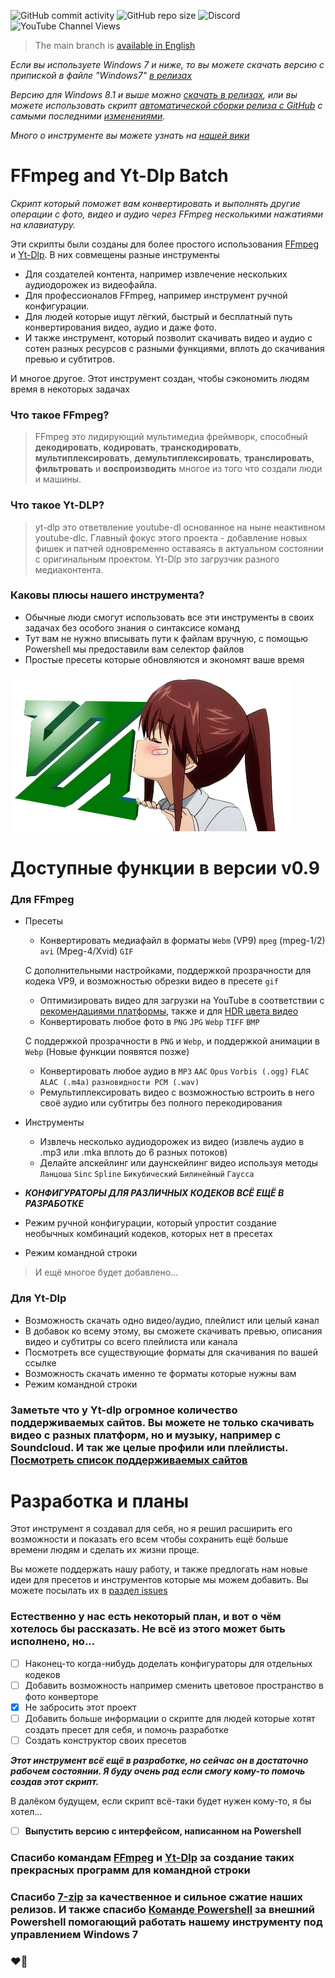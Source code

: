 ![GitHub commit activity](https://img.shields.io/github/commit-activity/m/SHULKERPLAY/FFpepeg)
![GitHub repo size](https://img.shields.io/github/repo-size/shulkerplay/ffpepeg)
![Discord](https://img.shields.io/discord/683814496942424078?label=Discord)
![YouTube Channel Views](https://img.shields.io/youtube/channel/views/UCWoypHEOaTh6N9zwCtRzr0w?label=YouTube%20Views&style=flat-square)


> The main branch is [available in English](https://github.com/SHULKERPLAY/FFpepeg/tree/FFmpeg-Batch)

*Если вы используете Windows 7 и ниже, то вы можете скачать версию с припиской в файле "Windows7" [в релизах](https://github.com/SHULKERPLAY/FFpepeg/releases)*

*Версию для Windows 8.1 и выше можно [скачать в релизах](https://github.com/SHULKERPLAY/FFpepeg/releases), или вы можете использовать скрипт [автоматической сборки релиза с GitHub](https://www.dropbox.com/s/w5wayk86bi8ip8t/ReleaseAutoBuilder.bat?dl=1) с самыми последними [изменениями](https://github.com/SHULKERPLAY/FFpepeg/commits/FFmpeg-Batch).*

*Много о инструменте вы можете узнать на [нашей вики](https://github.com/SHULKERPLAY/FFpepeg/wiki)*
# FFmpeg and Yt-Dlp Batch
*Скрипт который поможет вам конвертировать и выполнять другие операции с фото, видео и аудио через FFmpeg несколькими нажатиями на клавиатуру.*

Эти скрипты были созданы для более простого использования [FFmpeg](https://ffmpeg.org/) и [Yt-Dlp](https://github.com/yt-dlp/yt-dlp). В них совмещены разные инструменты
- Для создателей контента, например извлечение нескольких аудиодорожек из видеофайла.
- Для профессионалов FFmpeg, например инструмент ручной конфигурации.
- Для людей которые ищут лёгкий, быстрый и бесплатный путь конвертирования видео, аудио и даже фото.
- И также инструмент, который позволит скачивать видео и аудио с сотен разных ресурсов с разными функциями, вплоть до скачивания превью и субтитров.

И многое другое. Этот инструмент создан, чтобы сэкономить людям время в некоторых задачах

### Что такое FFmpeg?
> FFmpeg это лидирующий мультимедиа фреймворк, способный **декодировать**, **кодировать**, **транскодировать**, **мультиплексировать**, **демультиплексировать**, **транслировать**, **фильтровать** и **воспроизводить** многое из того что создали люди и машины.

### Что такое Yt-DLP?
> yt-dlp это ответвление youtube-dl основанное на ныне неактивном youtube-dlc. Главный фокус этого проекта - добавление новых фишек и патчей одновременно оставаясь в актуальном состоянии с оригинальным проектом. Yt-Dlp это загрузчик разного медиаконтента.

### Каковы плюсы нашего инструмента?
- Обычные люди смогут использовать все эти инструменты в своих задачах без особого знания о синтаксисе команд
- Тут вам не нужно вписывать пути к файлам вручную, с помощью Powershell мы предоставили вам селектор файлов
- Простые пресеты которые обновляются и экономят ваше время

![I Love FFmpeg](assets/iloveffmpeg.png)
# Доступные функции в версии v0.9
### Для FFmpeg
- Пресеты
   - Конвертировать медиафайл в форматы `Webm` (VP9) `mpeg` (mpeg-1/2) `avi` (Mpeg-4/Xvid) `GIF` 
   
   С дополнительными настройками, поддержкой прозрачности для кодека VP9, и возможностью обрезки видео в пресете `gif`
   - Оптимизировать видео для загрузки на YouTube в соответствии с [рекомендациями платформы](https://support.google.com/youtube/answer/1722171), также и для [HDR цвета видео](https://support.google.com/youtube/answer/7126552)
   - Конвертировать любое фото в `PNG` `JPG` `Webp` `TIFF` `BMP`
   
   С поддержкой прозрачности в `PNG` и `Webp`, и поддержкой анимации в `Webp` (Новые функции появятся позже)
   - Конвертировать любое аудио в `MP3` `AAC` `Opus` `Vorbis (.ogg)` `FLAC` `ALAC (.m4a)` `разновидности PCM (.wav)`
   - Ремультиплексировать видео с возможностью встроить в него своё аудио или субтитры без полного перекодирования
- Инструменты
   - Извлечь несколько аудиодорожек из видео (извлечь аудио в .mp3 или .mka вплоть до 6 разных потоков)
   - Делайте апскейлинг или даунскейлинг видео используя методы `Ланцоша` `Sinc` `Spline` `Бикубический` `Билинейный` `Гаусса`
   
 - ***КОНФИГУРАТОРЫ ДЛЯ РАЗЛИЧНЫХ КОДЕКОВ ВСЁ ЕЩЁ В РАЗРАБОТКЕ***
 - Режим ручной конфигурации, который упростит создание необычных комбинаций кодеков, которых нет в пресетах
 - Режим командной строки
 > И ещё многое будет добавлено...
 
 ### Для Yt-Dlp
 - Возможность скачать одно видео/аудио, плейлист или целый канал
 - В добавок ко всему этому, вы сможете скачивать превью, описания видео и субтитры со всего плейлиста или канала
 - Посмотреть все существующие форматы для скачивания по вашей ссылке
 - Возможность скачать именно те форматы которые нужны вам
 - Режим командной строки
 
 ### Заметьте что у Yt-dlp огромное количество поддерживаемых сайтов. Вы можете не только скачивать видео с разных платформ, но и музыку, например с Soundcloud. И так же целые профили или плейлисты. [Посмотреть список поддерживаемых сайтов](Interface/ShulkerInterfaces/yt-dlp_supportedsites.txt)
 
 # Разработка и планы
 Этот инструмент я создавал для себя, но я решил расширить его возможности и показать его всем чтобы сохранить ещё больше времени людям и сделать их жизни проще.
 
 Вы можете поддержать нашу работу, и также предлогать нам новые идеи для пресетов и инструментов которые мы можем добавить. Вы можете посылать их в [раздел issues](https://github.com/SHULKERPLAY/FFpepeg/issues)
 ### Естественно у нас есть некоторый план, и вот о чём хотелось бы рассказать. Не всё из этого может быть исполнено, но...
 - [ ] Наконец-то когда-нибудь доделать конфигураторы для отдельных кодеков
 - [ ] Добавить возможность например сменить цветовое пространство в фото конверторе
 - [x] Не забросить этот проект
 - [ ] Добавить больше информации о скрипте для людей которые хотят создать пресет для себя, и помочь разработке
 - [ ] Создать конструктор своих пресетов
 
***Этот инструмент всё ещё в разработке, но сейчас он в достаточно рабочем состоянии. Я буду очень рад если смогу кому-то помочь создав этот скрипт.***

В далёком будущем, если скрипт всё-таки будет нужен кому-то, я бы хотел...
 - [ ] **Выпустить версию с интерфейсом, написанном на Powershell**
 
 ### Спасибо командам [FFmpeg](https://ffmpeg.org/) и [Yt-Dlp](https://github.com/yt-dlp/yt-dlp) за создание таких прекрасных программ для командной строки
 ### Спасибо [7-zip](https://www.7-zip.org/) за качественное и сильное сжатие наших релизов. И также спасибо [Команде Powershell](https://github.com/PowerShell) за внешний Powershell помогающий работать нашему инструменту под управлением Windows 7
 ### :heart_on_fire:
